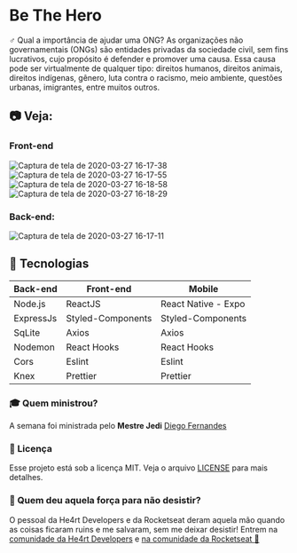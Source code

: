 # Be The Hero
♂️ Qual a importância de ajudar uma ONG?
As organizações não governamentais (ONGs) são entidades privadas da sociedade civil, sem fins lucrativos, cujo propósito é defender e promover uma causa. Essa causa pode ser virtualmente de qualquer tipo: direitos humanos, direitos animais, direitos indígenas, gênero, luta contra o racismo, meio ambiente, questões urbanas, imigrantes, entre muitos outros.

## :camera: Veja:

### Front-end

![Captura de tela de 2020-03-27 16-17-38](https://user-images.githubusercontent.com/46541402/77792440-24c37680-7047-11ea-8223-94777d3c4d44.png)
![Captura de tela de 2020-03-27 16-17-55](https://user-images.githubusercontent.com/46541402/77792460-2db44800-7047-11ea-8238-c3a32452e12a.png)
![Captura de tela de 2020-03-27 16-18-58](https://user-images.githubusercontent.com/46541402/77792482-360c8300-7047-11ea-9713-88dbf333aa5f.png)
![Captura de tela de 2020-03-27 16-18-29](https://user-images.githubusercontent.com/46541402/77792486-36a51980-7047-11ea-9937-b3d34f4badbc.png)



### Back-end:
![Captura de tela de 2020-03-27 16-17-11](https://user-images.githubusercontent.com/46541402/77792549-4f153400-7047-11ea-963d-8ef5d5aa5e5c.png)

## :rocket: Tecnologias

<table>
  <thead>
    <th>Back-end</th>
    <th>Front-end</th>
    <th>Mobile</th>
  </thead>
  <tbody>
    <tr>
      <td>Node.js</td>
      <td>ReactJS</td>
      <td>React Native - Expo</td>
    </tr>
    <tr>
      <td>ExpressJs</td>
      <td>Styled-Components</td>
      <td>Styled-Components</td>
    </tr>
    <tr>
      <td>SqLite</td>
      <td>Axios</td>
      <td>Axios</td>
    </tr>
    <tr>
      <td>Nodemon</td>
      <td>React Hooks</td>
      <td>React Hooks</td>
    </tr>
    <tr>
      <td>Cors</td>
      <td>Eslint</td>
      <td>Eslint</td>
    </tr>
    <tr>
      <td>Knex</td>
      <td>Prettier</td>
      <td>Prettier</td>
    </tr>
  </tbody>
</table>

### :mortar_board: Quem ministrou?

A semana foi ministrada pelo <b>Mestre Jedi</b> [Diego Fernandes](https://github.com/diego3g)

### :memo: Licença

Esse projeto está sob a licença MIT. Veja o arquivo [LICENSE](LICENSE.md) para mais detalhes.

### :muscle: Quem deu aquela força para não desistir?

O pessoal da He4rt Developers e da Rocketseat deram aquela mão quando as coisas ficaram ruins e me salvaram, sem me deixar desistir!
Entrem na [comunidade da He4rt Developers](https://discord.gg/8mA4CM2) e [na comunidade da Rocketseat :rocket:](https://discordapp.com/invite/gCRAFhc)
